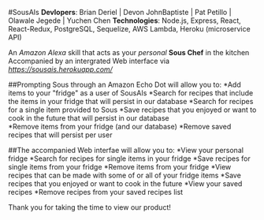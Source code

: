 #SousAIs
**Devlopers**: Brian Deriel | Devon JohnBaptiste | Pat Petillo | Olawale Jegede | Yuchen Chen 
**Technologies**: Node.js, Express, React, React-Redux, PostgreSQL, Sequelize, AWS Lambda, Heroku (microservice API)

An *Amazon Alexa* skill that acts as your *personal* **Sous Chef** in the kitchen
Accompanied by an intergrated Web interface via *https://sousais.herokuapp.com/*

##Prompting Sous through an Amazon Echo Dot will allow you to:
*Add items to your "fridge" as a user of SousAIs
*Search for recipes that include the items in your fridge that will persist in our database
*Search for recipes for a single item provided to Sous 
*Save recipes that you enjoyed or want to cook in the future that will persist in our database  
*Remove items from your fridge (and our database) 
*Remove saved recipes that will persist per user

##The accompanied Web interfae will allow you to:
*View your personal fridge
*Search for recipes for single items in your fridge
*Save recipes for single items from your fridge
*Remove items from your fridge
*View recipes that can be made with some of or all of your fridge items
*Save recipes that you enjoyed or want to cook in the future
*View your saved recipes
*Remove recipes from your saved recipes list

Thank you for taking the time to view our product!